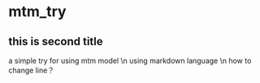 # mtm_try
## this is second title
a simple try for using mtm model \n
using markdown language \n
how to change line？
